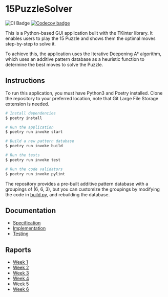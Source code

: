 # 15PuzzleSolver

![CI Badge](https://github.com/isakpulkki/15puzzlesolver/workflows/CI/badge.svg) [![Codecov badge](https://codecov.io/gh/isakpulkki/15PuzzleSolver/branch/main/graph/badge.svg?token=QCJD3KYHM7)](https://codecov.io/gh/isakpulkki/15PuzzleSolver)

This is a Python-based GUI application built with the TKinter library. It enables users to play the 15 Puzzle and shows them the optimal moves step-by-step to solve it.

To achieve this, the application uses the Iterative Deepening A* algorithm, which uses an additive pattern database as a heuristic function to determine the best moves to solve the Puzzle.

## Instructions

To run this application, you must have Python3 and Poetry installed. Clone the repository to your preferred location, note that Git Large File Storage extension is needed. 

```bash
# Install dependencies
$ poetry install

# Run the application
$ poetry run invoke start

# Build a new pattern database
$ poetry run invoke build

# Run the tests
$ poetry run invoke test

# Run the code validators
$ poetry run invoke pylint
```

The repository provides a pre-built additive pattern database with a groupings of (6, 6, 3), but you can customize the groupings by modifying the code in [build.py](https://github.com/isakpulkki/15PuzzleSolver/blob/main/src/logic/builder.py), and rebuilding the database.

## Documentation

* [Specification](https://github.com/isakpulkki/15PuzzleSolver/blob/main/docs/specification.md)
* [Implementation](https://github.com/isakpulkki/15PuzzleSolver/blob/main/docs/implementation.md)
* [Testing](https://github.com/isakpulkki/15PuzzleSolver/blob/main/docs/testing.md)

## Raports

* [Week 1](https://github.com/isakpulkki/15PuzzleSolver/blob/main/docs/week1.md)
* [Week 2](https://github.com/isakpulkki/15PuzzleSolver/blob/main/docs/week2.md)
* [Week 3](https://github.com/isakpulkki/15PuzzleSolver/blob/main/docs/week3.md)
* [Week 4](https://github.com/isakpulkki/15PuzzleSolver/blob/main/docs/week4.md)
* [Week 5](https://github.com/isakpulkki/15PuzzleSolver/blob/main/docs/week5.md)
* [Week 6](https://github.com/isakpulkki/15PuzzleSolver/blob/main/docs/week6.md)


